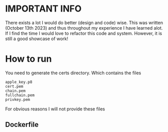 # IMPORTANT INFO

There exists a lot I would do better (design and code) wise. This was written (October 13th 2023) and thus throughout my experience I have learned alot. If I find the time I would love to refactor this code and system. However, it is still a good showcase of work!

# How to run

You need to generate the certs directory. Which contains the files

```
apple_key.p8
cert.pem
chain.pem
fullchain.pem
privkey.pem
```
For obvious reasons I will not provide these files

## Dockerfile



